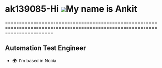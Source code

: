 # ak139085-Hi ![](https://user-images.githubusercontent.com/18350557/176309783-0785949b-9127-417c-8b55-ab5a4333674e.gif)My name is Ankit
=============================================================================================================================

Automation Test Engineer
------------------------

* 🌍  I'm based in Noida
